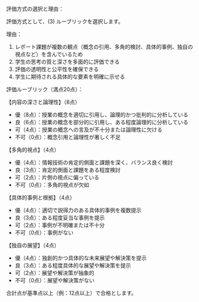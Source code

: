評価方式の選択と理由：

評価方式として、(3) ルーブリックを選択します。

理由：
1. レポート課題が複数の観点（概念の引用、多角的検討、具体的事例、独自の視点など）を含んでいるため
2. 学生の思考の質と深さを多面的に評価できる
3. 評価の透明性と公平性を確保できる
4. 学生に期待される具体的な要素を明確に示せる

評価ルーブリック（満点20点）：

【内容の深さと論理性】（8点）
- 優（8点）：授業の概念を適切に引用し、論理的かつ批判的に分析している
- 良（6点）：授業の概念を部分的に引用し、ある程度論理的に分析している
- 可（4点）：授業の概念への言及が不十分または論理性に欠ける
- 不可（0点）：概念引用と論理性が著しく不足

【多角的視点】（4点）
- 優（4点）：情報技術の肯定的側面と課題を深く、バランス良く検討
- 良（3点）：肯定的側面と課題をある程度検討
- 可（2点）：片側の視点に偏っている
- 不可（0点）：多角的視点が欠如

【具体的事例と根拠】（4点）
- 優（4点）：適切で説得力のある具体的事例を複数提示
- 良（3点）：ある程度妥当な事例を提示
- 可（2点）：事例が不明確または不十分
- 不可（0点）：事例がない

【独自の展望】（4点）
- 優（4点）：独創的かつ具体的な未来展望や解決策を提示
- 良（3点）：ある程度具体的な展望や解決策を提示
- 可（2点）：展望や解決策が抽象的
- 不可（0点）：展望や解決策がない

合計点が基準点以上（例：12点以上）で合格とします。